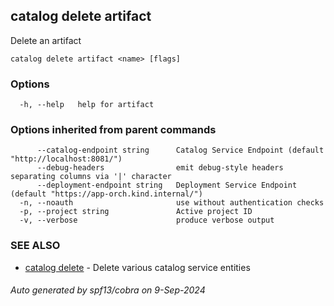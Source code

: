 ## catalog delete artifact

Delete an artifact

```
catalog delete artifact <name> [flags]
```

### Options

```
  -h, --help   help for artifact
```

### Options inherited from parent commands

```
      --catalog-endpoint string      Catalog Service Endpoint (default "http://localhost:8081/")
      --debug-headers                emit debug-style headers separating columns via '|' character
      --deployment-endpoint string   Deployment Service Endpoint (default "https://app-orch.kind.internal/")
  -n, --noauth                       use without authentication checks
  -p, --project string               Active project ID
  -v, --verbose                      produce verbose output
```

### SEE ALSO

* [catalog delete](catalog_delete.md)	 - Delete various catalog service entities

###### Auto generated by spf13/cobra on 9-Sep-2024
